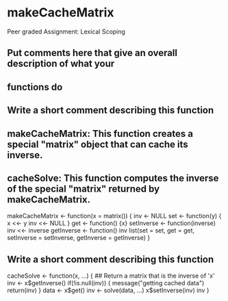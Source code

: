 # makeCacheMatrix
Peer graded Assignment: Lexical Scoping

## Put comments here that give an overall description of what your
## functions do

## Write a short comment describing this function

## makeCacheMatrix: This function creates a special "matrix" object that can cache its inverse.
## cacheSolve: This function computes the inverse of the special "matrix" returned by makeCacheMatrix.

makeCacheMatrix <- function(x = matrix()) {
inv <- NULL
set <- function(y) {
x <<- y
inv <<- NULL
}
get <- function() {x}
setInverse <- function(inverse) inv <<- inverse
getInverse <- function() inv
list(set = set, get = get,
setInverse = setInverse,
getInverse = getInverse)
}


## Write a short comment describing this function

cacheSolve <- function(x, ...) {
        ## Return a matrix that is the inverse of 'x'
inv <- x$getInverse()
  if(!is.null(inv)) {
    message("getting cached data")
    return(inv)
  }
  data <- x$get()
  inv <- solve(data, ...)
  x$setInverse(inv)
  inv
}

